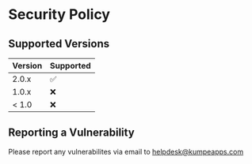# Security Policy

## Supported Versions

| Version | Supported          |
| ------- | ------------------ |
| 2.0.x   | :white_check_mark: |
| 1.0.x   | :x: |
| < 1.0   | :x:                |

## Reporting a Vulnerability

Please report any vulnerabilites via email to [helpdesk@kumpeapps.com](helpdesk@kumpeapps.com)
